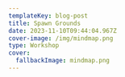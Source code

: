 ```yaml
---
templateKey: blog-post
title: Spawn Grounds
date: 2023-11-10T09:44:04.967Z
cover-image: /img/mindmap.png
type: Workshop
cover:
  fallbackImage: mindmap.png
---
```

